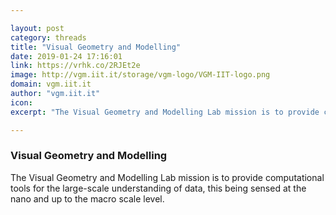 ```yaml
---

layout: post
category: threads
title: "Visual Geometry and Modelling"
date: 2019-01-24 17:16:01
link: https://vrhk.co/2RJEt2e
image: http://vgm.iit.it/storage/vgm-logo/VGM-IIT-logo.png
domain: vgm.iit.it
author: "vgm.iit.it"
icon: 
excerpt: "The Visual Geometry and Modelling Lab mission is to provide computational tools for the large-scale understanding of data, this being sensed at the nano and up to the macro scale level."

---
```


### Visual Geometry and Modelling

The Visual Geometry and Modelling Lab mission is to provide computational tools for the large-scale understanding of data, this being sensed at the nano and up to the macro scale level.
